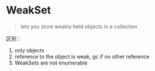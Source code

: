 # WeakSet

> lets you store weakly held objects in a collection

区别：

1. only objects
2. reference to the object is weak, gc if no other reference
3. WeakSets are not enumerable